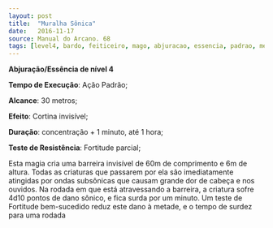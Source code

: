 ```yaml
---
layout: post
title:  "Muralha Sônica"
date:   2016-11-17
source: Manual do Arcano. 68
tags: [level4, bardo, feiticeiro, mago, abjuracao, essencia, padrao, metros, outro, concentracao, minuto, hora, fortitude, parcial, dano]
---
```


**Abjuração/Essência de nível 4**

**Tempo de Execução**: Ação Padrão;

**Alcance**: 30 metros;

**Efeito**: Cortina invisível;

**Duração**: concentração + 1 minuto, até 1 hora;

**Teste de Resistência**: Fortitude parcial;

Esta magia cria uma barreira invisível 
de 60m de comprimento e 6m de altura. 
Todas as criaturas que passarem por ela 
são imediatamente atingidas por ondas 
subsônicas que causam grande dor de 
cabeça e nos ouvidos. Na rodada em que 
está atravessando a barreira, a criatura sofre 4d10 pontos de dano sônico, e fica surda por um minuto. Um teste de Fortitude 
bem-sucedido reduz este dano à metade, e 
o tempo de surdez para uma rodada